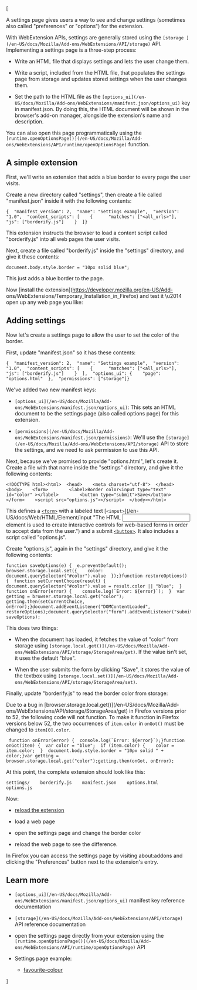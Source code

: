 [



A settings page gives users a way to see and change settings (sometimes also
called "preferences" or "options") for the extension.



With WebExtension APIs, settings are generally stored using the `[storage
](/en-US/docs/Mozilla/Add-ons/WebExtensions/API/storage)` API. Implementing a
settings page is a three-step process:





  * Write an HTML file that displays settings and lets the user change them.


  * Write a script, included from the HTML file, that populates the settings page from storage and updates stored settings when the user changes them.


  * Set the path to the HTML file as the `[options_ui](/en-US/docs/Mozilla/Add-ons/WebExtensions/manifest.json/options_ui)` key in manifest.json. By doing this, the HTML document will be shown in the browser's add-on manager, alongside the extension's name and description.






You can also open this page programmatically using the
`[runtime.openOptionsPage()](/en-US/docs/Mozilla/Add-
ons/WebExtensions/API/runtime/openOptionsPage)` function.





## A simple extension



First, we'll write an extension that adds a blue border to every page the user
visits.



Create a new directory called "settings", then create a file called
"manifest.json" inside it with the following contents:



    
    
    {  "manifest_version": 2,  "name": "Settings example",  "version": "1.0",  "content_scripts": [    {      "matches": ["<all_urls>"],      "js": ["borderify.js"]    }  ]}



This extension instructs the browser to load a content script called
"borderify.js" into all web pages the user visits.



Next, create a file called "borderify.js" inside the "settings" directory, and
give it these contents:



    
    
    document.body.style.border = "10px solid blue";



This just adds a blue border to the page.



Now [install the extension](https://developer.mozilla.org/en-US/Add-
ons/WebExtensions/Temporary_Installation_in_Firefox) and test it \u2014 open
up any web page you like:





## Adding settings



Now let's create a settings page to allow the user to set the color of the
border.



First, update "manifest.json" so it has these contents:



    
    
    {  "manifest_version": 2,  "name": "Settings example",  "version": "1.0",  "content_scripts": [    {      "matches": ["<all_urls>"],      "js": ["borderify.js"]    }  ],  "options_ui": {    "page": "options.html"  },  "permissions": ["storage"]}



We've added two new manifest keys:





  * `[options_ui](/en-US/docs/Mozilla/Add-ons/WebExtensions/manifest.json/options_ui)`: This sets an HTML document to be the settings page (also called options page) for this extension.


  * `[permissions](/en-US/docs/Mozilla/Add-ons/WebExtensions/manifest.json/permissions)`: We'll use the `[storage](/en-US/docs/Mozilla/Add-ons/WebExtensions/API/storage)` API to store the settings, and we need to ask permission to use this API.




Next, because we've promised to provide "options.html", let's create it.
Create a file with that name inside the "settings" directory, and give it the
following contents:



    
    
    <!DOCTYPE html><html>  <head>    <meta charset="utf-8">  </head>  <body>    <form>        <label>Border color<input type="text" id="color" ></label>        <button type="submit">Save</button>    </form>    <script src="options.js"></script>  </body></html>



This defines a [`<form>`](/en-US/docs/Web/HTML/Element/form "The HTML <form>
element represents a document section that contains interactive controls to
submit information to a web server.") with a labeled text [`<input>`](/en-
US/docs/Web/HTML/Element/input "The HTML <input> element is used to create
interactive controls for web-based forms in order to accept data from the
user.") and a submit [`<button>`](/en-US/docs/Web/HTML/Element/button "The
HTML <button> element represents a clickable button."). It also includes a
script called "options.js".



Create "options.js", again in the "settings" directory, and give it the
following contents:



    
    
    function saveOptions(e) {  e.preventDefault();  browser.storage.local.set({    color: document.querySelector("#color").value  });}function restoreOptions() {  function setCurrentChoice(result) {    document.querySelector("#color").value = result.color || "blue";  }  function onError(error) {    console.log(`Error: ${error}`);  }  var getting = browser.storage.local.get("color");  getting.then(setCurrentChoice, onError);}document.addEventListener("DOMContentLoaded", restoreOptions);document.querySelector("form").addEventListener("submit", saveOptions);



This does two things:





  * When the document has loaded, it fetches the value of "color" from storage using `[storage.local.get()](/en-US/docs/Mozilla/Add-ons/WebExtensions/API/storage/StorageArea/get)`. If the value isn't set, it uses the default "blue".


  * When the user submits the form by clicking "Save", it stores the value of the textbox using `[storage.local.set()](/en-US/docs/Mozilla/Add-ons/WebExtensions/API/storage/StorageArea/set)`.




Finally, update "borderify.js" to read the border color from storage:





Due to a bug in [browser.storage.local.get()](/en-US/docs/Mozilla/Add-
ons/WebExtensions/API/storage/StorageArea/get) in Firefox versions prior to
52, the following code will not function. To make it function in Firefox
versions below 52, the two occurrences of `item.color` in `onGot()` must be
changed to `item[0].color`.





    
    
     function onError(error) {  console.log(`Error: ${error}`);}function onGot(item) {  var color = "blue";  if (item.color) {    color = item.color;  }  document.body.style.border = "10px solid " + color;}var getting = browser.storage.local.get("color");getting.then(onGot, onError);



At this point, the complete extension should look like this:



    
    
    settings/    borderify.js    manifest.json    options.html    options.js



Now:





  * [reload the extension](https://developer.mozilla.org/en-US/Add-ons/WebExtensions/Temporary_Installation_in_Firefox#Reloading_a_temporary_add-on)


  * load a web page


  * open the settings page and change the border color


  * reload the web page to see the difference.




In Firefox you can access the settings page by visiting about:addons and
clicking the "Preferences" button next to the extension's entry.





## Learn more





  * `[options_ui](/en-US/docs/Mozilla/Add-ons/WebExtensions/manifest.json/options_ui)` manifest key reference documentation


  * `[storage](/en-US/docs/Mozilla/Add-ons/WebExtensions/API/storage)` API reference documentation


  * open the settings page directly from your extension using the `[runtime.openOptionsPage()](/en-US/docs/Mozilla/Add-ons/WebExtensions/API/runtime/openOptionsPage)` API


  * Settings page example: 
    * [favourite-colour](https://github.com/mdn/webextensions-examples/tree/master/favourite-colour)




]

